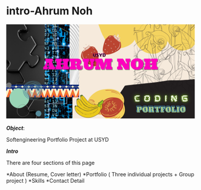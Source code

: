 # intro-Ahrum Noh
![image!](https://github.com/ahrumnoh/introahrum/blob/main/assets/images/Portfolio.jpg)



***Object***:

Softengineering Portfolio Project at USYD



***Intro***

There are four sections of this page

*About (Resume, Cover letter)
*Portfolio ( Three individual projects + Group project )
*Skills
*Contact Detail







